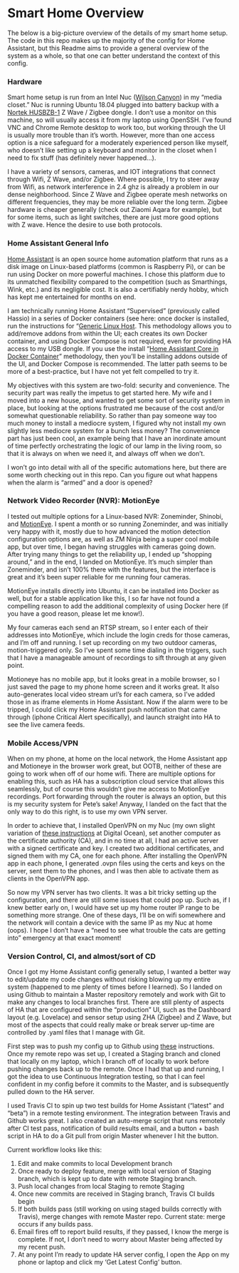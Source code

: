 # Smart Home Overview

The below is a big-picture overview of the details of my smart home setup. The code in this repo makes up the majority of the config for Home Assistant, but this Readme aims to provide a general overview of the system as a whole, so that one can better understand the context of this config.

### Hardware

Smart home setup is run from an Intel Nuc ([Wilson Canyon](https://ark.intel.com/content/www/us/en/ark/products/76977/intel-nuc-kit-d54250wyk.html)) in my “media closet.” Nuc is running Ubuntu 18.04 plugged into battery backup with a [Nortek HUSBZB-1](https://www.nortekcontrol.com/products/2gig/husbzb-1-gocontrol-quickstick-combo/) Z Wave / Zigbee dongle. I don’t use a monitor on this machine, so will usually access it from my laptop using OpenSSH. I’ve found VNC and Chrome Remote desktop to work too, but working through the UI is usually more trouble than it’s worth. However, more than one access option is a nice safeguard for a moderately experienced person like myself, who doesn’t like setting up a keyboard and monitor in the closet when I need to fix stuff (has definitely never happened…).

I have a variety of sensors, cameras, and IOT integrations that connect through Wifi, Z Wave, and/or Zigbee. Where possible, I try to steer away from Wifi, as network interference in 2.4 ghz is already a problem in our dense neighborhood.  Since Z Wave and Zigbee operate mesh networks on different frequencies, they may be more reliable over the long term.  Zigbee hardware is cheaper generally (check out Ziaomi Aqara for example), but for some items, such as light switches, there are just more good options with Z wave. Hence the desire to use both protocols. 

### Home Assistant General Info

[Home Assistant](https://www.home-assistant.io/hassio/) is an open source home automation platform that runs as a disk image on Linux-based platforms (common is Raspberry Pi), or can be run using Docker on more powerful machines. I chose this platform due to its unmatched flexibility compared to the competition (such as Smarthings, Wink, etc.) and its negligible cost.  It is also a certifiably nerdy hobby, which has kept me entertained for months on end.

I am technically running Home Assistant “Supervised” (previously called Hassio) in a series of Docker containers (see here: once docker is installed, run the instructions for “[Generic Linux Host](https://www.home-assistant.io/hassio/installation/#alternative-install-home-assistant-supervised-on-a-generic-linux-host/”).  This methodology allows you to add/remove addons from within the UI; each creates its own Docker container, and using Docker Compose is not required, even for providing HA access to my USB dongle. If you use the install “[Home Assistant Core in Docker Container](https://www.home-assistant.io/docs/installation/docker/)” methodology, then you’ll be installing addons outside of the UI, and Docker Compose is recommended. The latter path seems to be more of a best-practice, but I have not yet felt compelled to try it.

My objectives with this system are two-fold: security and convenience.  The security part was really the impetus to get started here. My wife and I moved into a new house, and wanted to get some sort of security system in place, but looking at the options frustrated me because of the cost and/or somewhat questionable reliability.  So rather than pay someone way too much money to install a mediocre system, I figured why not install my own slightly less mediocre system for a bunch less money?  The convenience part has just been cool, an example being that I have an inordinate amount of time perfectly orchestrating the logic of our lamp in the living room, so that it is always on when we need it, and always off when we don’t.  

I won’t go into detail with all of the specific automations here, but there are some worth checking out in this repo.  Can you figure out what happens when the alarm is “armed” and a door is opened?

### Network Video Recorder (NVR): MotionEye

I tested out multiple options for a Linux-based NVR: Zoneminder, Shinobi, and [MotionEye](https://github.com/ccrisan/motioneye/wiki).  I spent a month or so running Zoneminder, and was initially very happy with it, mostly due to how advanced the motion detection configuration options are, as well as ZM Ninja being a super cool mobile app, but over time, I began having struggles with cameras going down. After trying many things to get the reliability up, I ended up “shopping around,” and in the end, I landed on MotionEye. It’s much simpler than Zoneminder, and isn’t 100% there with the features, but the interface is great and it’s been super reliable for me running four cameras.

MotionEye installs directly into Ubuntu, it can be installed into Docker as well, but for a stable application like this, I so far have not found a compelling reason to add the additional complexity of using Docker here (if you have a good reason, please let me know!).  

My four cameras each send an RTSP stream, so I enter each of their addresses into MotionEye, which include the login creds for those cameras, and I’m off and running.  I set up recording on my two outdoor cameras, motion-triggered only.  So I’ve spent some time dialing in the triggers, such that I have a manageable amount of recordings to sift through at any given point.

Motioneye has no mobile app, but it looks great in a mobile browser, so I just saved the page to my phone home screen and it works great. It also auto-generates local video stream url’s for each camera, so I’ve added those in as iframe elements in Home Assistant.  Now if the alarm were to be tripped, I could click my Home Assistant push notification that came through (iphone Critical Alert specifically), and launch straight into HA to see the live camera feeds.


### Mobile Access/VPN

When on my phone, at home on the local network, the Home Assistant app and Motioneye in the browser work great, but OOTB, neither of these are going to work when off of our home wifi.  There are multiple options for enabling this, such as HA has a subscription cloud service that allows this seamlessly, but of course this wouldn’t give me access to MotionEye recordings.  Port forwarding through the router is always an option, but this is my security system for Pete’s sake!  Anyway, I landed on the fact that the only way to do this right, is to use my own VPN server.

In order to achieve that, I installed OpenVPN on my Nuc (my own slight variation of [these instructions](https://www.digitalocean.com/community/tutorials/how-to-set-up-an-openvpn-server-on-ubuntu-18-04) at Digital Ocean), set another computer as the certificate authority (CA), and in no time at all, I had an active server with a signed certificate and key. I created two additional certificates, and signed them with my CA, one for each phone. After installing the OpenVPN app in each phone, I generated .ovpn files using the certs and keys on the server, sent them to the phones, and I was then able to activate them as clients in the OpenVPN app.  

So now my VPN server has two clients. It was a bit tricky setting up the configuration, and there are still some issues that could pop up. Such as, if I knew better early on, I would have set up my home router IP range to be something more strange. One of these days, I’ll be on wifi somewhere and the network will contain a device with the same IP as my Nuc at home (oops). I hope I don’t have a “need to see what trouble the cats are getting into” emergency at that exact moment!

### Version Control, CI, and almost/sort of CD

Once I got my Home Assistant config generally setup, I wanted a better way to edit/update my code changes without risking blowing up my entire system (happened to me plenty of times before I learned). So I landed on using Github to maintain a Master repository remotely and work with Git to make any changes to local branches first. There are still plenty of aspects of HA that are configured within the “production” UI, such as the Dashboard layout (e.g. Lovelace) and sensor setup using ZHA (Zigbee) and Z Wave, but most of the aspects that could really make or break server up-time are controlled by .yaml files that I manage with Git.

First step was to push my config up to Github using [these](https://www.home-assistant.io/docs/ecosystem/backup/backup_github/) instructions.  Once my remote repo was set up, I created a Staging branch and cloned that locally on my laptop, which I branch off of locally to work before pushing changes back up to the remote. Once I had that up and running, I got the idea to use Continuous Integration testing, so that I can feel confident in my config before it commits to the Master, and is subsequently pulled down to the HA server.  

I used Travis CI to spin up two test builds for Home Assistant (“latest” and “beta”) in a remote testing environment.  The integration between Travis and Github works great.  I also created an auto-merge script that runs remotely after CI test pass, notification of build results email, and a button + bash script in HA to do a Git pull from origin Master whenever I hit the button.

Current workflow looks like this:

1) Edit and make commits to local Development branch
2) Once ready to deploy feature, merge with local version of Staging branch, which is kept up to date with remote Staging branch.
3) Push local changes from local Staging to remote Staging
4) Once new commits are received in Staging branch, Travis CI builds begin
5) If both builds pass (still working on using staged builds correctly with Travis), merge changes with remote Master repo. Current state: merge occurs if any builds pass.
6) Email fires off to report build results, if they passed, I know the merge is complete. If not, I don’t need to worry about Master being affected by my recent push.
7) At any point I’m ready to update HA server config, I open the App on my phone or laptop and click my ‘Get Latest Config’ button.
